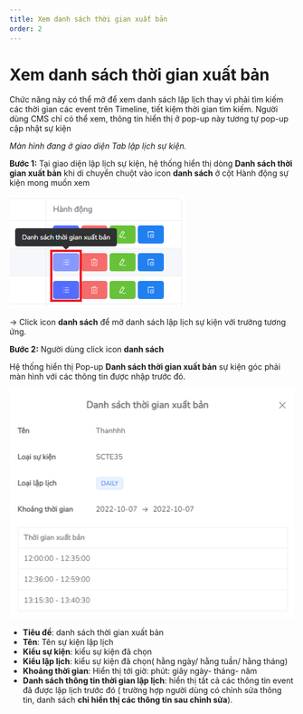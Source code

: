 ```yaml
---
title: Xem danh sách thời gian xuất bản
order: 2
---
```

# Xem danh sách thời gian xuất bản
Chức năng này có thể mở để xem danh sách lập lịch thay vì phải tìm kiếm các thời gian các event trên Timeline, tiết kiệm thời gian tìm kiếm.
 Người dùng CMS chỉ có thể xem, thông tin hiển thị ở pop-up này tương tự pop-up cập nhật sự kiện

*Màn hình đang ở giao diện Tab lập lịch sự kiện.*

 **Bước 1:** Tại giao diện lập lịch sự kiện, hệ thống hiển thị dòng **Danh sách thời gian xuất bản** khi di chuyển chuột vào icon **danh sách** ở cột Hành động sự kiện mong muốn xem

![](../../images/Action_publictime_schedule.png)

→ Click icon **danh sách** để mở danh sách lập lịch sự kiện với trường tương ứng.

 **Bước 2:** Người dùng click icon **danh sách**

 Hệ thống hiển thị Pop-up **Danh sách thời gian xuất bản** sự kiện góc phải màn hình với các thông tin được nhập trước đó. 

 ![](../../images/Popup_publictime_Schedule.png)

* **Tiêu đề**: danh sách thời gian xuất bản
* **Tên**: Tên sự kiện lập lịch
* **Kiểu sự kiện**: kiểu sự kiện đã chọn
* **Kiểu lập lịch**: kiểu sự kiện đã chọn( hằng ngày/ hằng tuần/ hằng tháng)
* **Khoảng thời gian**: Hiển thị tới giờ: phút: giây ngày- tháng- năm
* **Danh sách thông tin thời gian lập lịch**: hiển thị tất cả các thông tin event đã được lập lịch trước đó ( trường hợp người dùng có chỉnh sửa thông tin, danh sách **chỉ hiển thị các thông tin sau chỉnh sửa**).